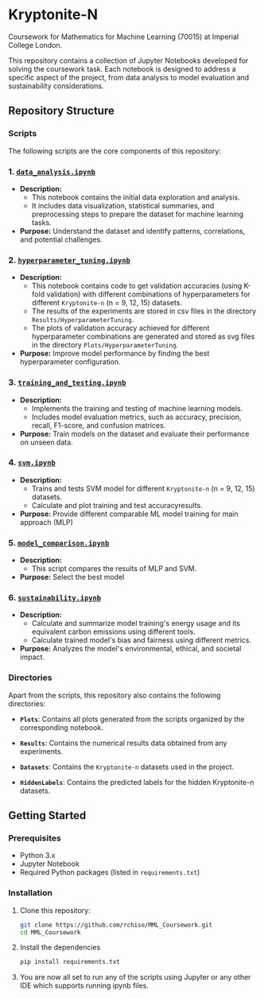 # Kryptonite-N

Coursework for Mathematics for Machine Learning (70015) at Imperial College London. 

This repository contains a collection of Jupyter Notebooks developed for solving the coursework task. Each notebook is designed to address a specific aspect of the project, from data analysis to model evaluation and sustainability considerations.

## Repository Structure

### Scripts  
The following scripts are the core components of this repository:

### 1. [`data_analysis.ipynb`](./data_analysis.ipynb)
- **Description:** 
  - This notebook contains the initial data exploration and analysis.
  - It includes data visualization, statistical summaries, and preprocessing steps to prepare the dataset for machine learning tasks.
- **Purpose:** Understand the dataset and identify patterns, correlations, and potential challenges.

### 2. [`hyperparameter_tuning.ipynb`](./hyperparameter_tuning.ipynb)
- **Description:** 
  - This notebook contains code to get validation accuracies (using K-fold validation) with different combinations of hyperparameters for different `Kryptonite-n` (n = 9, 12, 15) datasets.
  - The results of the experiments are stored in csv files in the directory `Results/HyperparameterTuning`.
  - The plots of validation accuracy achieved for different hyperparameter combinations are generated and stored as svg files in the directory `Plots/HyperparameterTuning`.
- **Purpose:** Improve model performance by finding the best hyperparameter configuration.

### 3. [`training_and_testing.ipynb`](./training_and_testing.ipynb)
- **Description:** 
  - Implements the training and testing of machine learning models.
  - Includes model evaluation metrics, such as accuracy, precision, recall, F1-score, and confusion matrices.
- **Purpose:** Train models on the dataset and evaluate their performance on unseen data.

### 4. [`svm.ipynb`](./svm.ipynb)
- **Description:** 
  - Trains and tests SVM model for different `Kryptonite-n` (n = 9, 12, 15) datasets.
  - Calculate and plot training and test accuracyresults.
- **Purpose:** Provide different comparable ML model training for main approach (MLP)

### 5. [`model_comparison.ipynb`](./model_comparison.ipynb)
- **Description:** 
  - This script compares the results of MLP and SVM.
- **Purpose:** Select the best model

### 6. [`sustainability.ipynb`](./sustainability.ipynb)
- **Description:** 
  - Calculate and summarize model training's energy usage and its equivalent carbon emissions using different tools.
  - Calculate trained model's bias and fairness using different metrics.
- **Purpose:** Analyzes the model's environmental, ethical, and societal impact.

### Directories  
Apart from the scripts, this repository also contains the following directories:  

- **`Plots`**: Contains all plots generated from the scripts organized by the corresponding notebook.  

- **`Results`**: Contains the numerical results data obtained from any experiments.

- **`Datasets`**: Contains the `Kryptonite-n` datasets used in the project.  

- **`HiddenLabels`**: Contains the predicted labels for the hidden Kryptonite-n datasets.

## Getting Started

### Prerequisites
- Python 3.x
- Jupyter Notebook
- Required Python packages (listed in `requirements.txt`)

### Installation
1. Clone this repository:
   ```bash
   git clone https://github.com/rchiso/MML_Coursework.git
   cd MML_Coursework
   ```

2. Install the dependencies
    ```bash
    pip install requirements.txt
    ```

3. You are now all set to run any of the scripts using Jupyter or any other IDE which supports running ipynb files.
